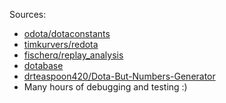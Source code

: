 Sources: 
* [odota/dotaconstants](https://github.com/odota/dotaconstants/tree/master/build)
* [timkurvers/redota](https://github.com/timkurvers/redota/blob/81e7081cf516f137dc40f678871ab0ecc46cba93/src/lib/definitions/unitsByName.js#L35)
* [fischerq/replay_analysis](https://github.com/fischerq/replay_analysis/blob/2fd8a6c0912132bdede3a3b8e8fc590700b67d6c/src/utils/ConstantMapper.java#L461C3-L542C26)
* [dotabase](https://dotabase.dillerm.io/dota-vpk/resource/localization/dota_english.txt)
* [drteaspoon420/Dota-But-Numbers-Generator](https://github.com/drteaspoon420/Dota-But-Numbers-Generator/)
* Many hours of debugging and testing :)